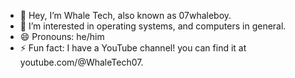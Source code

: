 - 👋 Hey, I’m Whale Tech, also known as 07whaleboy.
- 👀 I’m interested in operating systems, and computers in general.
- 😄 Pronouns: he/him
- ⚡ Fun fact: I have a YouTube channel! you can find it at youtube.com/@WhaleTech07.
